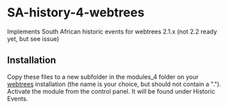 # SA-history-4-webtrees
Implements South African historic events for webtrees 2.1.x (not 2.2 ready yet, but see issue)

## Installation

Copy these files to a new subfolder in the modules_4 folder on your [webtrees](https://webtrees.net) installation (the name is your choice, but should not contain a "."). Activate the module from the control panel. It will be found under Historic Events.
